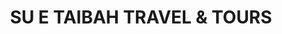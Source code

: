---
title: "SU E TAIBAH TRAVEL & TOURS"
url: /karachi/su-e-taibah-travel-and-tours/
shop: travel agency
---